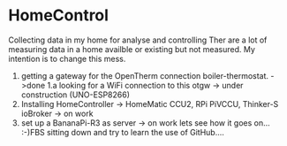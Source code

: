 # HomeControl
Collecting data in my home for analyse and controlling
Ther are a lot of measuring data in a home availble or existing but not measured.
My intention is to change this mess.
1. getting a gateway for the OpenTherm connection boiler-thermostat. ->done
1.a looking for a WiFi connection to this otgw -> under construction (UNO-ESP8266)
2. Installing HomeController -> HomeMatic CCU2, RPi PiVCCU, Thinker-S ioBroker -> on work
3. set up a BananaPi-R3 as server -> on work
lets see how it goes on... :-)FBS
sitting down and try to learn the use of GitHub....
